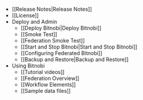 * [[Release Notes|Release Notes]]
* [[License]]
* Deploy and Admin
  * [[Deploy Bitnobi|Deploy Bitnobi]]
  * [[Smoke Test]]
  * [[Federation Smoke Test]]
  * [[Start and Stop Bitnobi|Start and Stop Bitnobi]]
  * [[Configuring Federated Bitnobi]]
  * [[Backup and Restore|Backup and Restore]]
* Using Bitnobi
  * [[Tutorial videos]]
  * [[Federation Overview]]
  * [[Workflow Elements]]
  * [[Sample data files]]

